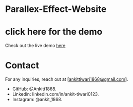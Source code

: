 # Parallex-Effect-Website
# click here for the demo  
Check out the live demo [here](https://ankitt1868.github.io/Parallex-Effect-Website/)

# Contact
For any inquiries, reach out at [ankittiwari1868@gmail.com].
- GitHub: @Ankitt1868.
- Linkedin: linkedin.com/in/ankit-tiwari0123.
- Instagram: @ankit_1868.
